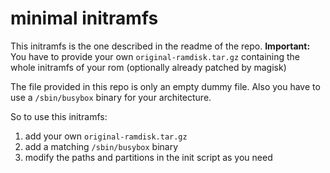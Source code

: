 # minimal initramfs

This initramfs is the one described in the readme of the repo.
__Important:__ You have to provide your own `original-ramdisk.tar.gz` containing the whole initramfs of your rom (optionally already patched by magisk)

The file provided in this repo is only an empty dummy file.
Also you have to use a `/sbin/busybox` binary for your architecture.

So to use this initramfs:
1. add your own `original-ramdisk.tar.gz`
1. add a matching `/sbin/busybox` binary
1. modify the paths and partitions in the init script as you need
